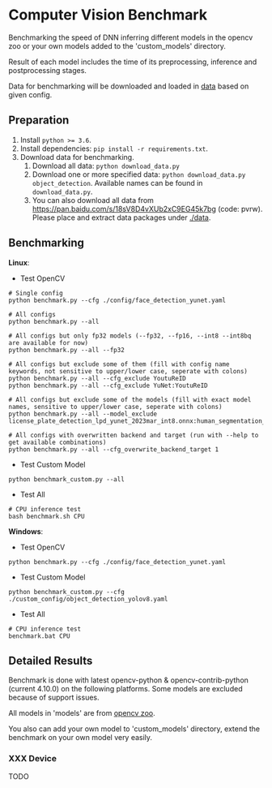 # Computer Vision Benchmark

Benchmarking the speed of DNN inferring different models in the opencv zoo or your own models added to the 'custom_models' directory.

Result of each model includes the time of its preprocessing, inference and postprocessing stages.

Data for benchmarking will be downloaded and loaded in [data](./data) based on given config.

## Preparation

1. Install `python >= 3.6`.
2. Install dependencies: `pip install -r requirements.txt`.
3. Download data for benchmarking.
    1. Download all data: `python download_data.py`
    2. Download one or more specified data: `python download_data.py object_detection`. Available names can be found in `download_data.py`.
    3. You can also download all data from https://pan.baidu.com/s/18sV8D4vXUb2xC9EG45k7bg (code: pvrw). Please place and extract data packages under [./data](./data).

## Benchmarking

**Linux**:
- Test OpenCV
```shell
# Single config
python benchmark.py --cfg ./config/face_detection_yunet.yaml

# All configs
python benchmark.py --all

# All configs but only fp32 models (--fp32, --fp16, --int8 --int8bq are available for now)
python benchmark.py --all --fp32

# All configs but exclude some of them (fill with config name keywords, not sensitive to upper/lower case, seperate with colons)
python benchmark.py --all --cfg_exclude YoutuReID
python benchmark.py --all --cfg_exclude YuNet:YoutuReID

# All configs but exclude some of the models (fill with exact model names, sensitive to upper/lower case, seperate with colons)
python benchmark.py --all --model_exclude license_plate_detection_lpd_yunet_2023mar_int8.onnx:human_segmentation_pphumanseg_2023mar_int8.onnx

# All configs with overwritten backend and target (run with --help to get available combinations)
python benchmark.py --all --cfg_overwrite_backend_target 1
```

- Test Custom Model
```shell
python benchmark_custom.py --all
```

- Test All
```shell
# CPU inference test
bash benchmark.sh CPU
```

**Windows**:
- Test OpenCV
```shell
python benchmark.py --cfg ./config/face_detection_yunet.yaml
```
- Test Custom Model
```shell
python benchmark_custom.py --cfg ./custom_config/object_detection_yolov8.yaml
```
- Test All
```shell
# CPU inference test
benchmark.bat CPU
```

## Detailed Results

Benchmark is done with latest opencv-python & opencv-contrib-python (current 4.10.0) on the following platforms. Some models are excluded because of support issues.

All models in 'models' are from [opencv zoo](https://github.com/opencv/opencv_zoo).

You also can add your own model to 'custom_models' directory, extend the benchmark on your own model very easily.

### XXX Device
TODO  
